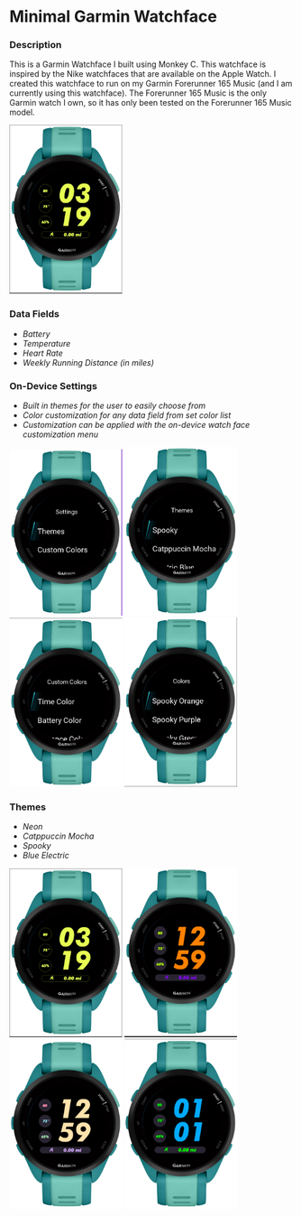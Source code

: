 # **Minimal Garmin Watchface**

### **Description**
This is a Garmin Watchface I built using Monkey C. This watchface is inspired by the Nike watchfaces that are available on the Apple Watch.
I created this watchface to run on my Garmin Forerunner 165 Music (and I am currently using this watchface). The Forerunner 165 Music is the only Garmin watch I own, so it has only been tested on the Forerunner 165 Music model. 

<img src="img/watchface_preview_01.png" alt="watchface_image" width="200" />

### **Data Fields**
- *Battery*
- *Temperature*
- *Heart Rate*
- *Weekly Running Distance (in miles)*

### **On-Device Settings**
- *Built in themes for the user to easily choose from*
- *Color customization for any data field from set color list*
- *Customization can be applied with the on-device watch face customization menu*

<img src="img/watchface_preview_02.png" alt="watchface_image" width="200" /> <img src="img/watchface_preview_03.png" alt="watchface_image" width="200" />
<img src="img/watchface_preview_04.png" alt="watchface_image" width="200" /> <img src="img/watchface_preview_05.png" alt="watchface_image" width="200" />

### **Themes**
- *Neon*
- *Catppuccin Mocha*
- *Spooky*
- *Blue Electric*

<img src="img/watchface_preview_01.png" alt="watchface_image" width="200" /> <img src="img/spooky_theme.png" alt="watchface_image" width="200" />
<img src="img/catppuccin_mocha_theme.png" alt="watchface_image" width="200" /> <img src="img/electric_blue_theme.png" alt="watchface_image" width="200" />
